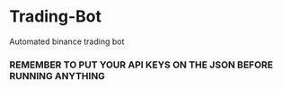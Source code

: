 # Trading-Bot
Automated binance trading bot
<h3>REMEMBER TO PUT YOUR API KEYS ON THE JSON BEFORE RUNNING ANYTHING</h3>
